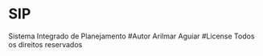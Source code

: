 # SIP
Sistema Integrado de Planejamento
#Autor
Arilmar Aguiar
#License
Todos os direitos reservados
